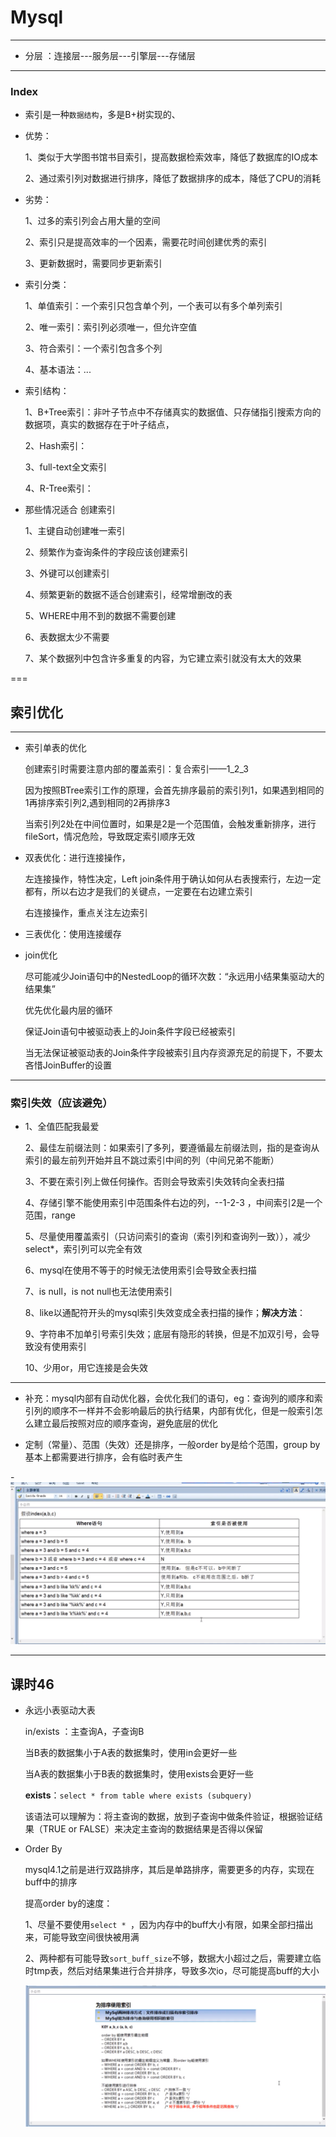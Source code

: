#   Mysql
---
- 分层 ：连接层---服务层---引擎层---存储层
---
### Index
-   索引是一种`数据结构`，多是B+树实现的、
-   优势：
    
    1、类似于大学图书馆书目索引，提高数据检索效率，降低了数据库的IO成本
    
    2、通过索引列对数据进行排序，降低了数据排序的成本，降低了CPU的消耗
    
-   劣势：

    1、过多的索引列会占用大量的空间

    2、索引只是提高效率的一个因素，需要花时间创建优秀的索引

    3、更新数据时，需要同步更新索引

-   索引分类：

    1、单值索引：一个索引只包含单个列，一个表可以有多个单列索引

    2、唯一索引：索引列必须唯一，但允许空值

    3、符合索引：一个索引包含多个列

    4、基本语法：...

-   索引结构：

    1、B+Tree索引：非叶子节点中不存储真实的数据值、只存储指引搜索方向的数据项，真实的数据存在于叶子结点，

    2、Hash索引：

    3、full-text全文索引

    4、R-Tree索引：

-   那些情况适合 创建索引

    1、主键自动创建唯一索引

    2、频繁作为查询条件的字段应该创建索引

    3、外键可以创建索引

    4、频繁更新的数据不适合创建索引，经常增删改的表

    5、WHERE中用不到的数据不需要创建

    6、表数据太少不需要

    7、某个数据列中包含许多重复的内容，为它建立索引就没有太大的效果

===
## 索引优化
---
-   索引单表的优化
    
    创建索引时需要注意内部的覆盖索引：复合索引——1_2_3

    因为按照BTree索引工作的原理，会首先排序最前的索引列1，如果遇到相同的1再排序索引列2,遇到相同的2再排序3

    当索引列2处在中间位置时，如果是2是一个范围值，会触发重新排序，进行fileSort，情况危险，导致既定索引顺序无效

-   双表优化：进行连接操作，
    
    左连接操作，特性决定，Left join条件用于确认如何从右表搜索行，左边一定都有，所以右边才是我们的关键点，一定要在右边建立索引

    右连接操作，重点关注左边索引

-   三表优化：使用连接缓存

-   join优化

    尽可能减少Join语句中的NestedLoop的循环次数：“永远用小结果集驱动大的结果集”

    优先优化最内层的循环

    保证Join语句中被驱动表上的Join条件字段已经被索引

    当无法保证被驱动表的Join条件字段被索引且内存资源充足的前提下，不要太吝惜JoinBuffer的设置
---
### 索引失效（应该避免）
-   1、全值匹配我最爱
    
    2、最佳左前缀法则：如果索引了多列，要遵循最左前缀法则，指的是查询从索引的最左前列开始并且不跳过索引中间的列（中间兄弟不能断）

    3、不要在索引列上做任何操作。否则会导致索引失效转向全表扫描

    4、存储引擎不能使用索引中范围条件右边的列，--1-2-3 ，中间索引2是一个范围，range

    5、尽量使用覆盖索引（只访问索引的查询（索引列和查询列一致）），减少select*，索引列可以完全有效

    6、mysql在使用不等于的时候无法使用索引会导致全表扫描

    7、is null，is not null也无法使用索引

    8、like以通配符开头的mysql索引失效变成全表扫描的操作；**解决方法**：

    9、字符串不加单引号索引失效；底层有隐形的转换，但是不加双引号，会导致没有使用索引

    10、少用or，用它连接是会失效

---
-   补充：mysql内部有自动优化器，会优化我们的语句，eg：查询列的顺序和索引列的顺序不一样并不会影响最后的执行结果，内部有优化，但是一般索引怎么建立最后按照对应的顺序查询，避免底层的优化

-   定制（常量）、范围（失效）还是排序，一般order by是给个范围，group by基本上都需要进行排序，会有临时表产生

-![](../go_leetcode/png/微信图片_20210317174243.png)

---
## 课时46

-   永远小表驱动大表

    in/exists ：主查询A，子查询B

    当B表的数据集小于A表的数据集时，使用in会更好一些

    当A表的数据集小于B表的数据集时，使用exists会更好一些

    **exists**：`select * from table where exists (subquery)`
    
    该语法可以理解为：将主查询的数据，放到子查询中做条件验证，根据验证结果（TRUE or FALSE）来决定主查询的数据结果是否得以保留

-   Order By
    
    mysql4.1之前是进行双路排序，其后是单路排序，需要更多的内存，实现在buff中的排序
    
    提高order by的速度：
    
    1、尽量不要使用`select * `，因为内存中的buff大小有限，如果全部扫描出来，可能导致空间很快被用满

    2、两种都有可能导致`sort_buff_size`不够，数据大小超过之后，需要建立临时tmp表，然后对结果集进行合并排序，导致多次io，尽可能提高buff的大小

    ![](../go_leetcode/png/微信图片_20210318155114.png)